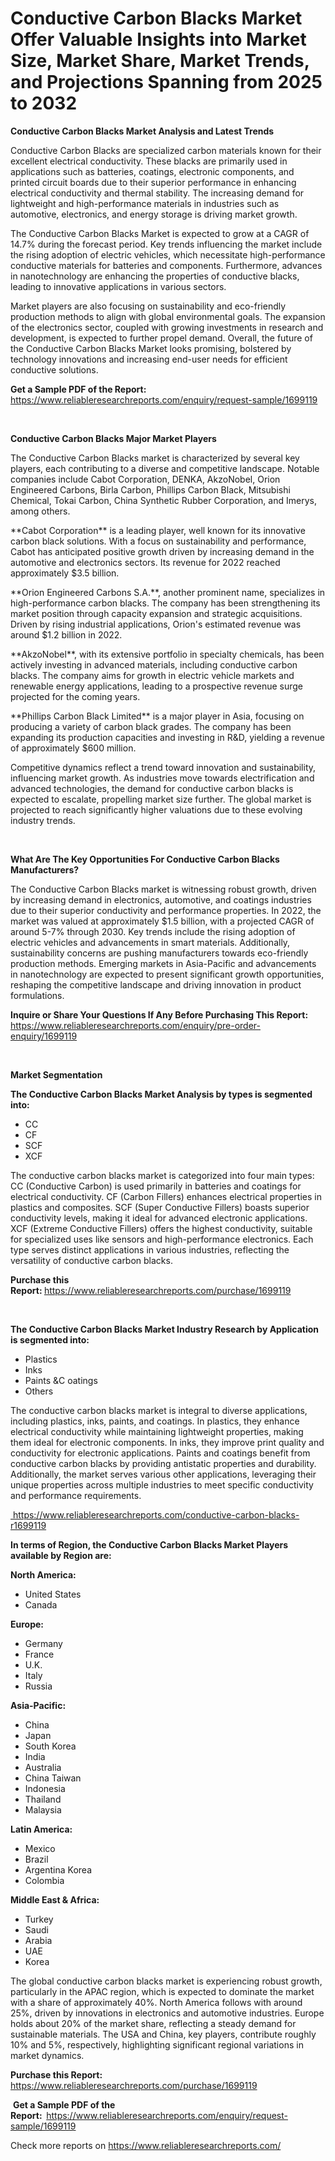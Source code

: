 <p><h1>Conductive Carbon Blacks Market Offer Valuable Insights into Market Size, Market Share, Market Trends, and Projections Spanning from 2025 to 2032</h1></p><p><strong>Conductive Carbon Blacks Market Analysis and Latest Trends</strong></p>
<p><p>Conductive Carbon Blacks are specialized carbon materials known for their excellent electrical conductivity. These blacks are primarily used in applications such as batteries, coatings, electronic components, and printed circuit boards due to their superior performance in enhancing electrical conductivity and thermal stability. The increasing demand for lightweight and high-performance materials in industries such as automotive, electronics, and energy storage is driving market growth.</p><p>The Conductive Carbon Blacks Market is expected to grow at a CAGR of 14.7% during the forecast period. Key trends influencing the market include the rising adoption of electric vehicles, which necessitate high-performance conductive materials for batteries and components. Furthermore, advances in nanotechnology are enhancing the properties of conductive blacks, leading to innovative applications in various sectors.</p><p>Market players are also focusing on sustainability and eco-friendly production methods to align with global environmental goals. The expansion of the electronics sector, coupled with growing investments in research and development, is expected to further propel demand. Overall, the future of the Conductive Carbon Blacks Market looks promising, bolstered by technology innovations and increasing end-user needs for efficient conductive solutions.</p></p>
<p><strong>Get a Sample PDF of the Report:&nbsp;</strong> <a href="https://www.reliableresearchreports.com/enquiry/request-sample/1699119?utm_campaign=3253&utm_medium=2&utm_source=Github&utm_content=ia&utm_term=27032025&utm_id=conductive-carbon-blacks">https://www.reliableresearchreports.com/enquiry/request-sample/1699119</a></p>
<p>&nbsp;</p>
<p><strong>Conductive Carbon Blacks Major Market Players</strong></p>
<p><p>The Conductive Carbon Blacks market is characterized by several key players, each contributing to a diverse and competitive landscape. Notable companies include Cabot Corporation, DENKA, AkzoNobel, Orion Engineered Carbons, Birla Carbon, Phillips Carbon Black, Mitsubishi Chemical, Tokai Carbon, China Synthetic Rubber Corporation, and Imerys, among others.</p><p>**Cabot Corporation** is a leading player, well known for its innovative carbon black solutions. With a focus on sustainability and performance, Cabot has anticipated positive growth driven by increasing demand in the automotive and electronics sectors. Its revenue for 2022 reached approximately $3.5 billion.</p><p>**Orion Engineered Carbons S.A.**, another prominent name, specializes in high-performance carbon blacks. The company has been strengthening its market position through capacity expansion and strategic acquisitions. Driven by rising industrial applications, Orion's estimated revenue was around $1.2 billion in 2022.</p><p>**AkzoNobel**, with its extensive portfolio in specialty chemicals, has been actively investing in advanced materials, including conductive carbon blacks. The company aims for growth in electric vehicle markets and renewable energy applications, leading to a prospective revenue surge projected for the coming years.</p><p>**Phillips Carbon Black Limited** is a major player in Asia, focusing on producing a variety of carbon black grades. The company has been expanding its production capacities and investing in R&D, yielding a revenue of approximately $600 million. </p><p>Competitive dynamics reflect a trend toward innovation and sustainability, influencing market growth. As industries move towards electrification and advanced technologies, the demand for conductive carbon blacks is expected to escalate, propelling market size further. The global market is projected to reach significantly higher valuations due to these evolving industry trends.</p></p>
<p>&nbsp;</p>
<p><strong>What Are The Key Opportunities For Conductive Carbon Blacks Manufacturers?</strong></p>
<p><p>The Conductive Carbon Blacks market is witnessing robust growth, driven by increasing demand in electronics, automotive, and coatings industries due to their superior conductivity and performance properties. In 2022, the market was valued at approximately $1.5 billion, with a projected CAGR of around 5-7% through 2030. Key trends include the rising adoption of electric vehicles and advancements in smart materials. Additionally, sustainability concerns are pushing manufacturers towards eco-friendly production methods. Emerging markets in Asia-Pacific and advancements in nanotechnology are expected to present significant growth opportunities, reshaping the competitive landscape and driving innovation in product formulations.</p></p>
<p><strong>Inquire or Share Your Questions If Any Before Purchasing This Report:</strong> <a href="https://www.reliableresearchreports.com/enquiry/pre-order-enquiry/1699119?utm_campaign=3253&utm_medium=2&utm_source=Github&utm_content=ia&utm_term=27032025&utm_id=conductive-carbon-blacks">https://www.reliableresearchreports.com/enquiry/pre-order-enquiry/1699119</a></p>
<p>&nbsp;</p>
<p><strong>Market Segmentation</strong></p>
<p><strong>The Conductive Carbon Blacks Market Analysis by types is segmented into:</strong></p>
<p><ul><li>CC</li><li>CF</li><li>SCF</li><li>XCF</li></ul></p>
<p><p>The conductive carbon blacks market is categorized into four main types: CC (Conductive Carbon) is used primarily in batteries and coatings for electrical conductivity. CF (Carbon Fillers) enhances electrical properties in plastics and composites. SCF (Super Conductive Fillers) boasts superior conductivity levels, making it ideal for advanced electronic applications. XCF (Extreme Conductive Fillers) offers the highest conductivity, suitable for specialized uses like sensors and high-performance electronics. Each type serves distinct applications in various industries, reflecting the versatility of conductive carbon blacks.</p></p>
<p><strong>Purchase this Report:&nbsp;</strong><a href="https://www.reliableresearchreports.com/purchase/1699119?utm_campaign=3253&utm_medium=2&utm_source=Github&utm_content=ia&utm_term=27032025&utm_id=conductive-carbon-blacks">https://www.reliableresearchreports.com/purchase/1699119</a></p>
<p>&nbsp;</p>
<p><strong>The Conductive Carbon Blacks Market Industry Research by Application is segmented into:</strong></p>
<p><ul><li>Plastics</li><li>Inks</li><li>Paints &C oatings</li><li>Others</li></ul></p>
<p><p>The conductive carbon blacks market is integral to diverse applications, including plastics, inks, paints, and coatings. In plastics, they enhance electrical conductivity while maintaining lightweight properties, making them ideal for electronic components. In inks, they improve print quality and conductivity for electronic applications. Paints and coatings benefit from conductive carbon blacks by providing antistatic properties and durability. Additionally, the market serves various other applications, leveraging their unique properties across multiple industries to meet specific conductivity and performance requirements.</p></p>
<p><a href="https://www.reliableresearchreports.com/conductive-carbon-blacks-r1699119?utm_campaign=3253&utm_medium=2&utm_source=Github&utm_content=ia&utm_term=27032025&utm_id=conductive-carbon-blacks">&nbsp;https://www.reliableresearchreports.com/conductive-carbon-blacks-r1699119</a></p>
<p><strong>In terms of Region, the Conductive Carbon Blacks Market Players available by Region are:</strong></p>
<p>
    <p> <strong> North America: </strong>
        <ul>
            <li>United States</li>
            <li>Canada</li>
        </ul>
        </p> 
    <p> <strong> Europe: </strong>
        <ul>
            <li>Germany</li>
            <li>France</li>
            <li>U.K.</li>
            <li>Italy</li>
            <li>Russia</li>
        </ul>
        </p> 
    <p> <strong> Asia-Pacific: </strong>
        <ul>
            <li>China</li>
            <li>Japan</li>
            <li>South Korea</li>
            <li>India</li>
            <li>Australia</li>
            <li>China Taiwan</li>
            <li>Indonesia</li>
            <li>Thailand</li>
            <li>Malaysia</li>
        </ul>
        </p> 
    <p> <strong> Latin America: </strong>
        <ul>
            <li>Mexico</li>
            <li>Brazil</li>
            <li>Argentina Korea</li>
            <li>Colombia</li>
        </ul>
        </p> 
    <p> <strong> Middle East & Africa: </strong>
        <ul>
            <li>Turkey</li>
            <li>Saudi</li>
            <li>Arabia</li>
            <li>UAE</li>
            <li>Korea</li>
        </ul>
    </p>
    </p>
<p><p>The global conductive carbon blacks market is experiencing robust growth, particularly in the APAC region, which is expected to dominate the market with a share of approximately 40%. North America follows with around 25%, driven by innovations in electronics and automotive industries. Europe holds about 20% of the market share, reflecting a steady demand for sustainable materials. The USA and China, key players, contribute roughly 10% and 5%, respectively, highlighting significant regional variations in market dynamics.</p></p>
<p><strong>Purchase this Report: </strong><a href="https://www.reliableresearchreports.com/purchase/1699119?utm_campaign=3253&utm_medium=2&utm_source=Github&utm_content=ia&utm_term=27032025&utm_id=conductive-carbon-blacks">https://www.reliableresearchreports.com/purchase/1699119</a></p>
<p>&nbsp;<strong>Get a Sample PDF of the Report:&nbsp;&nbsp;</strong><a href="https://www.reliableresearchreports.com/enquiry/request-sample/1699119?utm_campaign=3253&utm_medium=2&utm_source=Github&utm_content=ia&utm_term=27032025&utm_id=conductive-carbon-blacks">https://www.reliableresearchreports.com/enquiry/request-sample/1699119</a></p>
<p><strong></strong></p>
<p>Check more reports on <a href="https://www.reliableresearchreports.com/?utm_campaign=3253&utm_medium=2&utm_source=Github&utm_content=ia&utm_term=27032025&utm_id=conductive-carbon-blacks">https://www.reliableresearchreports.com/</a></p>